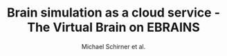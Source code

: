 ---
cat: gaia
subcat: architecture
bestof: false
author: Michael Schirner et al.
title: Brain simulation as a cloud service - The Virtual Brain on EBRAINS
journal: NeuroImage
year: 2022
type: article
url: https -//www.sciencedirect.com/science/article/pii/S1053811922001021
doi: 10.1016/j.neuroimage.2022.118973
---